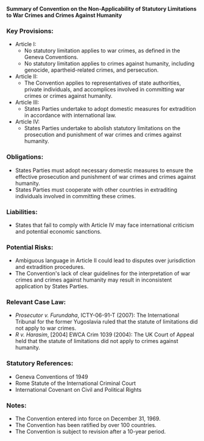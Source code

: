 **Summary of Convention on the Non-Applicability of Statutory Limitations to War Crimes and Crimes Against Humanity**

### Key Provisions:

*   Article I:
    *   No statutory limitation applies to war crimes, as defined in the Geneva Conventions.
    *   No statutory limitation applies to crimes against humanity, including genocide, apartheid-related crimes, and persecution.
*   Article II:
    *   The Convention applies to representatives of state authorities, private individuals, and accomplices involved in committing war crimes or crimes against humanity.
*   Article III:
    *   States Parties undertake to adopt domestic measures for extradition in accordance with international law.
*   Article IV:
    *   States Parties undertake to abolish statutory limitations on the prosecution and punishment of war crimes and crimes against humanity.

### Obligations:

*   States Parties must adopt necessary domestic measures to ensure the effective prosecution and punishment of war crimes and crimes against humanity.
*   States Parties must cooperate with other countries in extraditing individuals involved in committing these crimes.

### Liabilities:

*   States that fail to comply with Article IV may face international criticism and potential economic sanctions.

### Potential Risks:

*   Ambiguous language in Article II could lead to disputes over jurisdiction and extradition procedures.
*   The Convention's lack of clear guidelines for the interpretation of war crimes and crimes against humanity may result in inconsistent application by States Parties.

### Relevant Case Law:

*   *Prosecutor v. Furundaha*, ICTY-06-91-T (2007): The International Tribunal for the former Yugoslavia ruled that the statute of limitations did not apply to war crimes.
*   *R v. Harasim*, [2004] EWCA Crim 1039 (2004): The UK Court of Appeal held that the statute of limitations did not apply to crimes against humanity.

### Statutory References:

*   Geneva Conventions of 1949
*   Rome Statute of the International Criminal Court
*   International Covenant on Civil and Political Rights

### Notes:

*   The Convention entered into force on December 31, 1969.
*   The Convention has been ratified by over 100 countries.
*   The Convention is subject to revision after a 10-year period.